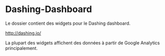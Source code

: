 Dashing-Dashboard
=================
Le dossier contient des widgets pour le Dashing dashboard.

http://dashing.io/

La plupart des widgets affichent des données à partir de Google Analytics principalement.
